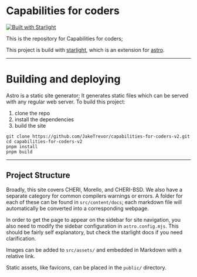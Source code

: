 # Capabilities for coders

[![Built with Starlight](https://astro.badg.es/v2/built-with-starlight/tiny.svg)](https://starlight.astro.build)

This is the repository for Capabilities for coders;

This project is build with [starlight](https://starlight.astro.build/), which is an extension for [astro](https://astro.build/).

---

# Building and deploying

Astro is a static site generator; It generates static files which can be served with any regular web server. To build this project:

1. clone the repo
2. install the dependencies
3. build the site

```
git clone https://github.com/JakeTrevor/capabilities-for-coders-v2.git
cd capabilities-for-coders-v2
pnpm install
pnpm build
```

---

## Project Structure

Broadly, this site covers CHERI, Morello, and CHERI-BSD. We also have a separate category for common compilers warnings or errors. A folder for each of these can be found in `src/content/docs`; each markdown file will automatically be converted into a corresponding webpage.

In order to get the page to appear on the sidebar for site navigation, you also need to modify the sidebar configuration in `astro.config.mjs`. This should be fairly self explanatory, but check the starlight docs if you need clarification.

Images can be added to `src/assets/` and embedded in Markdown with a relative link.

Static assets, like favicons, can be placed in the `public/` directory.
